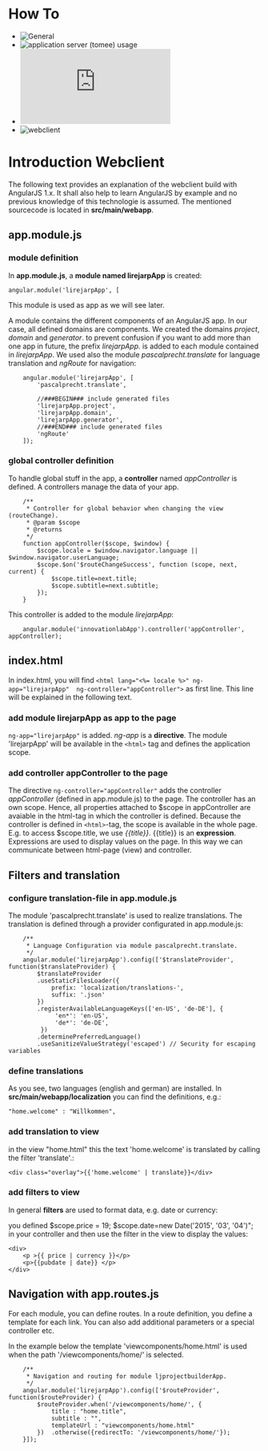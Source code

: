 # How To
* ![General](https://github.com/witchpou/lirejarp)
* ![application server (tomee) usage](https://github.com/witchpou/lirejarp/tree/master/tomee)
* ![architecture](https://github.com/witchpou/lirejarp/blob/master/architecture.md)
* ![webclient](https://github.com/witchpou/lirejarp/tree/master/lirejarp/webclient)

# Introduction Webclient

The following text provides an explanation of the webclient build with AngularJS 1.x. It shall also help to learn AngularJS by example and no previous knowledge of this technologie is assumed. The mentioned sourcecode is located in **src/main/webapp**.

## app.module.js

### module definition

In **app.module.js**, a **module named lirejarpApp** is created: 

```
angular.module('lirejarpApp', [
```
This module is used as app as we will see later.

A module contains the different components of an AngularJS app. In our case, all defined domains are components. We created the domains *project*, *domain* and *generator*. to prevent confusion if you want to add more than one app in future, the prefix *lirejarpApp.* is added to each module contained in *lirejarpApp*. We used also the module *pascalprecht.translate* for language translation and *ngRoute* for navigation:

```
	angular.module('lirejarpApp', [
	    'pascalprecht.translate',
	  
	    //###BEGIN### include generated files
		'lirejarpApp.project',
		'lirejarpApp.domain',
		'lirejarpApp.generator',
		//###END### include generated files
		'ngRoute'
	]);
```

### global controller definition

To handle global stuff in the app, a **controller** named *appController* is defined. A controllers manage the data of your app.


```
	/**
	 * Controller for global behavior when changing the view (routeChange).
	 * @param $scope
	 * @returns
	 */
	function appController($scope, $window) {
		$scope.locale = $window.navigator.language || $window.navigator.userLanguage; 
		$scope.$on('$routeChangeSuccess', function (scope, next, current) {
			$scope.title=next.title;
			$scope.subtitle=next.subtitle;
		});
	}
```

This controller is added to the module *lirejarpApp*:


```
	angular.module('innovationlabApp').controller('appController', appController);
```
## index.html

In index.html, you will find `<html lang="<%= locale %>" ng-app="lirejarpApp"  ng-controller="appController">` as first line. This line will be explained in the following text.

### add module lirejarpApp as app to the page

`ng-app="lirejarpApp"` is added. *ng-app* is a **directive**. The module 'lirejarpApp' will be available in the `<html>` tag and defines the application scope.

### add controller appController to the page
The directive `ng-controller="appController"` adds the controller *appController* (defined in app.module.js) to the page. The controller has an own scope. Hence, all properties attached to $scope in appController are avaiable in the html-tag in which the controller is defined. Because the controller is defined in `<html>`-tag, the scope is available in the whole page. E.g. to access $scope.title, we use *{{title}}*. {{title}} is an **expression**. Expressions are used to display values on the page. In this way we can communicate between html-page (view) and controller.

## Filters and translation

### configure translation-file in app.module.js

The module 'pascalprecht.translate' is used to realize translations. The translation is defined through a provider configurated in app.module.js:

```
	/**
	 * Language Configuration via module pascalprecht.translate.
	 */
	angular.module('lirejarpApp').config(['$translateProvider', function($translateProvider) {
		$translateProvider
		.useStaticFilesLoader({
			prefix: 'localization/translations-',
			suffix: '.json'
		})
        .registerAvailableLanguageKeys(['en-US', 'de-DE'], {
             'en*': 'en-US',
             'de*': 'de-DE',
         })
		.determinePreferredLanguage()
		.useSanitizeValueStrategy('escaped') // Security for escaping variables
```	

### define translations 

As you see, two languages (english and german) are installed. In **src/main/webapp/localization** you can find the definitions, e.g.:

	"home.welcome" : "Willkommen",

### add translation to view

in the view "home.html" this the text 'home.welcome' is translated by calling the filter 'translate'.:

```
<div class="overlay">{{'home.welcome' | translate}}</div>
```	

### add filters to view

In general **filters** are used to format data, e.g. date or currency:

you defined $scope.price = 19; $scope.date=new Date('2015', '03', '04')"; in your controller and then use the filter in the view to display the values:

```
<div>
	<p >{{ price | currency }}</p>
	<p>{{pubdate | date}} </p>
</div>
```

## Navigation with app.routes.js

For each module, you can define routes. In a route definition, you define a template for each link. You can also add additional parameters or a special controller etc.

In the example below the template 'viewcomponents/home.html' is used when the path '/viewcomponents/home/' is selected.

```
	/** 
	 * Navigation and routing for module ljprojectbuilderApp.
	 */
	angular.module('lirejarpApp').config(['$routeProvider', function($routeProvider) {
		$routeProvider.when('/viewcomponents/home/', {
			title : "home.title",
			subtitle : "",
			templateUrl : "viewcomponents/home.html"
		})	.otherwise({redirectTo: '/viewcomponents/home/'});
	}]);
```

